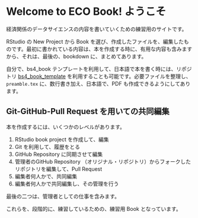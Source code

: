 # Welcome to ECO Book! ようこそ

経済関係のデータサイエンスの内容を書いていくための練習用のサイトです。

RStudio の New Project から Book を選び、作成したファイルを、編集したものです。最初に書かれている内容は、本を作成する時に、有用な内容も含みますから、それは、最後の、bookdown に、まとめてあります。

自分で、bs4_book テンプレートを利用して、日本語で本を書く時には、リポジトリ [
bs4_book_template](https://github.com/icu-hsuzuki/bs4_book_template) を利用することも可能です。必要ファイルを整理し、`preamble.tex` に、数行書き加え、日本語で、PDF も作成できるようにしてあります。

## Git-GitHub-Pull Request を用いての共同編集

本を作成するには、いくつかのレベルがあります。

1. RStudio book project を作成して、編集
2. Git を利用して、履歴をとる
3. GitHub Repository に同期させて編集
4. 管理者のGitHub Repository （オリジナル・リポジトリ）からフォークしたリポジトリを編集して、Pull Request
5. 編集者何人かで、共同編集
6. 編集者何人かで共同編集し、その管理を行う

最後の二つは、管理者としての仕事を含みます。

これらを、段階的に、練習しているための、練習用 Book となっています。
